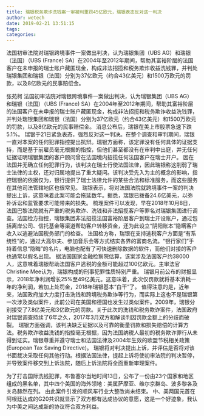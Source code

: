 ```yaml
---
title: 瑞银税务欺诈洗钱案一审被判重罚45亿欧元，瑞银表态反对这一判决
author: wetech
date: 2019-02-21 13:51:15
tags: 
categories: 
---
```

法国初审法院对瑞银跨境事件一案做出判决，认为瑞银集团（UBS AG）和瑞银（法国）（UBS (France) SA）在2004年至2012年期间，帮助其富裕阶层的法国客户在未申报的瑞士账户藏匿现金，构成非法招揽和税务欺诈收益洗钱罪，并判处瑞银集团和瑞银（法国）分别为37亿欧元（约合43亿美元）和1500万欧元的罚款，以及8亿欧元的民事赔偿金。
<!-- more -->
张苑柯
法国初审法院对瑞银跨境事件一案做出判决，认为瑞银集团（UBS AG）和瑞银（法国）（UBS (France) SA）在2004年至2012年期间，帮助其富裕阶层的法国客户在未申报的瑞士账户藏匿现金，构成非法招揽和税务欺诈收益洗钱罪，并判处瑞银集团和瑞银（法国）分别为37亿欧元（约合43亿美元）和1500万欧元的罚款，以及8亿欧元的民事赔偿金。
消息公布后，瑞银在美上市股票急速下跌5.1%。
瑞银于21日紧急表态，强烈反对这一判决。在整个调查和审判期间，瑞银一直对本案的任何犯罪指控提出抗辩。瑞银方面称，该定罪没有任何具体的证据支持，而是基于前雇员毫无根据的指控，但他们甚至都没有在审判中出庭，并无任何证据证明瑞银集团的客户顾问曾在法国境内招揽任何法国客户在瑞士开户。
因在法国并无确立任何犯罪行为，该判决在瑞士行使法国法律，因此瑞银称这削弱了瑞士法律的主权，还对归属地提出了重大疑问。该判决受先入为主的概念的影响，指控瑞银的依据仅为，银行提供了瑞士法律允许的某些合法和标准服务，而这些服务在其他司法管辖地区也很常见。
瑞银表示，将对法国法院就跨境事件一案的判决提出上诉，这意味着此案可能会拖延数年。据悉，瑞银已拨备24.6亿美元，以弥补诉讼和监管要求可能带来的损失。
梳理案件可以发现，早在2018年10月8日，法国巴黎法院就有严重的税务欺诈、洗钱和非法招揽客户等罪名对瑞银集团进行调查。法国检方指控，瑞银集团非法招揽法国富裕阶层客户到瑞士开设账户，通过包括离岸公司、信托基金等渠道帮助客户转移资金，还为此设立“阴阳账本”隐瞒客户收入以逃避法国税务部门的检查。
法国检方称，瑞银在支持逃税客户方面是“有系统性”的，通过大高尔夫、参加音乐会等方式结实各界的富商名流。“银行家们”手持着信息“隐晦”的名片，电脑也配有了可快速删除数据的软件，而他们对接的客户也通常以假名出现。
据法国国家金融检察院估算，该案涉及法国客户约38000人，这意味着瑞银帮助法国客户逃税的金额可能超过100亿欧元。主审法官Christine Mee认为，瑞银构成的刑事犯罪性质特别严重。
瑞银月前公布的财报显示，2018年净利润增长25%至49亿美元。这意味着，此次仅罚款就将基本消耗一年的净利润，若加上处罚金，2018年瑞银基本“白干”了。
值得注意的是，近年来，法国政府加大力度打击洗钱和跨境税务欺诈等行为，而实际上这也不是瑞银第一次涉及类似案件，此前公司在美国和德国也发生过类似案件。2009年，瑞银分别接受了7.8亿美元和3亿欧元的罚款。关于此次的洗钱和税务欺诈案件，法国政府对瑞银调查持续了6年之久，2017年3月双方和解谈判因罚款金额上的分歧而破裂。
瑞银方面强调，该判决缺乏证据以及可靠的衡量罚款和损失赔偿的计算方法。税务欺诈收益洗钱的指控毫无根据，因为法国纳税人最初的税务欺诈罪行从未得到证实。瑞银尊重并遵守瑞士和法国法律及2004年生效的欧盟节税相关政策(European Tax Saving Directive)。
瑞银将对判决提出上诉，并评估是否将对该书面裁决采取任何其他行动。根据法国法律，提起上诉将使初审法院的判决暂停，并导致案件移交到上诉法院，随后上诉法院将全面重新审理案件。
 
 
为了打击国际洗钱犯罪，布鲁塞尔当地时间13日，公布了一份由23个国家和地区组成的黑名单，其中四个美国的海外领地：美属萨摩亚、维尔京群岛、波多黎各及关岛赫然在列。
由此案件引发的顺风车行业大整改尚未结束。
中、美两国元首在阿根廷达成的G20共识就显示了双方都有达成协议的意愿，这是一个好迹象，我认为中美之间达成新的协议符合双方利益。
